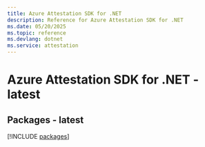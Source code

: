 ```yaml
---
title: Azure Attestation SDK for .NET
description: Reference for Azure Attestation SDK for .NET
ms.date: 05/20/2025
ms.topic: reference
ms.devlang: dotnet
ms.service: attestation
---
```

# Azure Attestation SDK for .NET - latest
## Packages - latest
[!INCLUDE [packages](attestation-index.md)]